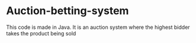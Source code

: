 # Auction-betting-system
This code is made in Java. It is an auction system where the highest bidder takes the product being sold

